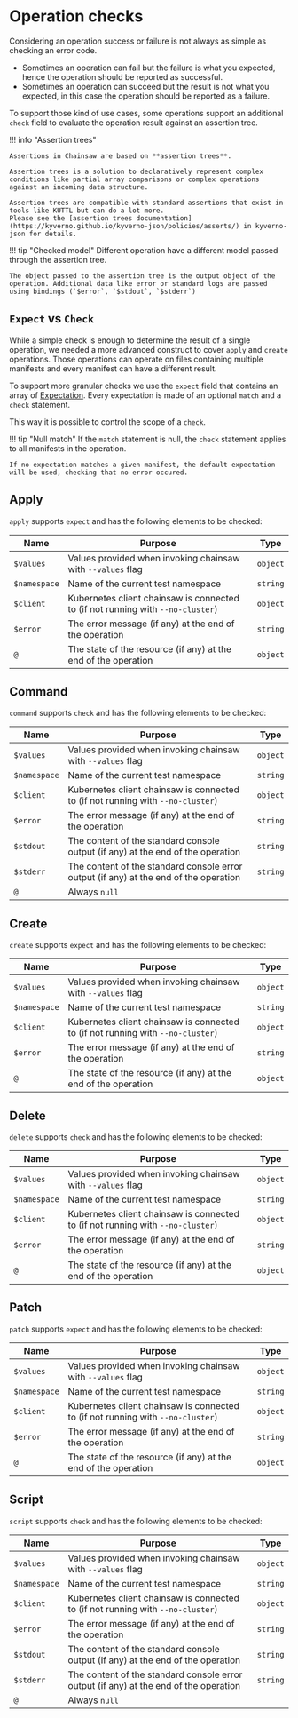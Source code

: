 # Operation checks

Considering an operation success or failure is not always as simple as checking an error code.

- Sometimes an operation can fail but the failure is what you expected, hence the operation should be reported as successful.
- Sometimes an operation can succeed but the result is not what you expected, in this case the operation should be reported as a failure.

To support those kind of use cases, some operations support an additional `check` field to evaluate the operation result against an assertion tree.

!!! info "Assertion trees"

    Assertions in Chainsaw are based on **assertion trees**.

    Assertion trees is a solution to declaratively represent complex conditions like partial array comparisons or complex operations against an incoming data structure.

    Assertion trees are compatible with standard assertions that exist in tools like KUTTL but can do a lot more.
    Please see the [assertion trees documentation](https://kyverno.github.io/kyverno-json/policies/asserts/) in kyverno-json for details.

!!! tip "Checked model"
    Different operation have a different model passed through the assertion tree.

    The object passed to the assertion tree is the output object of the operation. Additional data like error or standard logs are passed using bindings (`$error`, `$stdout`, `$stderr`)

## `Expect` vs `Check`

While a simple check is enough to determine the result of a single operation, we needed a more advanced construct to cover `apply` and `create` operations. Those operations can operate on files containing multiple manifests and every manifest can have a different result.

To support more granular checks we use the `expect` field that contains an array of [Expectation](../apis/chainsaw.v1alpha1.md#chainsaw-kyverno-io-v1alpha1-Expectation).
Every expectation is made of an optional `match` and a `check` statement.

This way it is possible to control the scope of a `check`.

!!! tip "Null match"
    If the `match` statement is null, the `check` statement applies to all manifests in the operation.

    If no expectation matches a given manifest, the default expectation will be used, checking that no error occured.

## Apply

`apply` supports `expect` and has the following elements to be checked:

| Name | Purpose | Type |
|---|---|---|
| `$values` | Values provided when invoking chainsaw with `--values` flag | `object` |
| `$namespace` | Name of the current test namespace | `string` |
| `$client` | Kubernetes client chainsaw is connected to (if not running with `--no-cluster`) | `object` |
| `$error` | The error message (if any) at the end of the operation | `string` |
| `@` | The state of the resource (if any) at the end of the operation | `object` |

## Command

`command` supports `check` and has the following elements to be checked:

| Name | Purpose | Type |
|---|---|---|
| `$values` | Values provided when invoking chainsaw with `--values` flag | `object` |
| `$namespace` | Name of the current test namespace | `string` |
| `$client` | Kubernetes client chainsaw is connected to (if not running with `--no-cluster`) | `object` |
| `$error` | The error message (if any) at the end of the operation | `string` |
| `$stdout` | The content of the standard console output (if any) at the end of the operation | `string` |
| `$stderr` | The content of the standard console error output (if any) at the end of the operation | `string` |
| `@` | Always `null` | |

## Create

`create` supports `expect` and has the following elements to be checked:

| Name | Purpose | Type |
|---|---|---|
| `$values` | Values provided when invoking chainsaw with `--values` flag | `object` |
| `$namespace` | Name of the current test namespace | `string` |
| `$client` | Kubernetes client chainsaw is connected to (if not running with `--no-cluster`) | `object` |
| `$error` | The error message (if any) at the end of the operation | `string` |
| `@` | The state of the resource (if any) at the end of the operation | `object` |

## Delete

`delete` supports `check` and has the following elements to be checked:

| Name | Purpose | Type |
|---|---|---|
| `$values` | Values provided when invoking chainsaw with `--values` flag | `object` |
| `$namespace` | Name of the current test namespace | `string` |
| `$client` | Kubernetes client chainsaw is connected to (if not running with `--no-cluster`) | `object` |
| `$error` | The error message (if any) at the end of the operation | `string` |
| `@` | The state of the resource (if any) at the end of the operation | `object` |

## Patch

`patch` supports `expect` and has the following elements to be checked:

| Name | Purpose | Type |
|---|---|---|
| `$values` | Values provided when invoking chainsaw with `--values` flag | `object` |
| `$namespace` | Name of the current test namespace | `string` |
| `$client` | Kubernetes client chainsaw is connected to (if not running with `--no-cluster`) | `object` |
| `$error` | The error message (if any) at the end of the operation | `string` |
| `@` | The state of the resource (if any) at the end of the operation | `object` |

## Script

`script` supports `check` and has the following elements to be checked:

| Name | Purpose | Type |
|---|---|---|
| `$values` | Values provided when invoking chainsaw with `--values` flag | `object` |
| `$namespace` | Name of the current test namespace | `string` |
| `$client` | Kubernetes client chainsaw is connected to (if not running with `--no-cluster`) | `object` |
| `$error` | The error message (if any) at the end of the operation | `string` |
| `$stdout` | The content of the standard console output (if any) at the end of the operation | `string` |
| `$stderr` | The content of the standard console error output (if any) at the end of the operation | `string` |
| `@` | Always `null` | |
